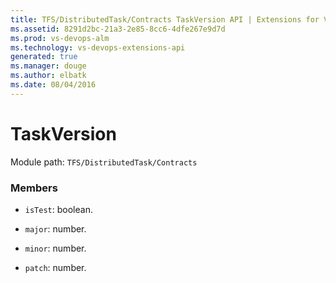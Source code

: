 ```yaml
---
title: TFS/DistributedTask/Contracts TaskVersion API | Extensions for Visual Studio Team Services
ms.assetid: 8291d2bc-21a3-2e85-8cc6-4dfe267e9d7d
ms.prod: vs-devops-alm
ms.technology: vs-devops-extensions-api
generated: true
ms.manager: douge
ms.author: elbatk
ms.date: 08/04/2016
---
```


# TaskVersion

Module path: `TFS/DistributedTask/Contracts`


### Members

* `isTest`: boolean. 

* `major`: number. 

* `minor`: number. 

* `patch`: number. 

